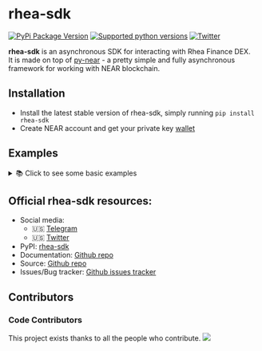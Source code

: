 # rhea-sdk

[![PyPi Package Version](https://img.shields.io/pypi/v/rhea-sdk?style=flat-square)](https://pypi.org/project/rhea-sdk)
[![Supported python versions](https://img.shields.io/pypi/pyversions/rhea-sdk)](https://pypi.python.org/pypi/rhea-sdk)
[![Twitter](https://img.shields.io/twitter/follow/p_volnov?label=Follow)](https://twitter.com/MaksimA30)

[//]: # ([![downloads]&#40;https://img.shields.io/github/downloads/MaximAntsiferov/rhea-sdk/total?style=flat-square&#41;]&#40;https://pypi.org/project/rhea-sdk&#41;)


**rhea-sdk** is an asynchronous SDK for interacting with Rhea Finance DEX.  
It is made on top of [py-near](https://github.com/pvolnov/py-near) - a pretty simple and fully asynchronous framework for working with NEAR blockchain.

## Installation
- Install the latest stable version of rhea-sdk, simply running `pip install rhea-sdk`
- Create NEAR account and get your private key [wallet](https://wallet.near.org/create)

## Examples
<details>
  <summary>📚 Click to see some basic examples</summary>


### Usage examples

```python
from py_near.account import Account
from rhea_sdk import Rhea

wnear_contract = "wrap.near"
usdc_contract = "17208628f84f5d6ad33f0da3bbbeb27ffcb398eac501a31bd6ad2011e36133a1"


async def main():
   account = Account(account_id="example.near", private_key="ed25519:...")
   await account.startup()
   
   rhea = Rhea(account=account)

   # Get account tokens balance
   near_balance = await rhea.get_near_balance()
   usdc_balance = await rhea.get_token_balance(usdc_contract)
   wnear_balance = await rhea.get_token_balance(wnear_contract)

   # Wrap or Unwrap some NEAR
   await rhea.wrap_near(0.15)
   await rhea.unwrap_near(0.05)

   # List all DLC pools
   pools = await rhea.dcl.get_pools()

   # Get DLC pool_id by tokens and commission
   pool_id = rhea.dcl.get_pool_id(wnear_contract, usdc_contract, 100)

   # Get pool extended info by pool_id
   pool = await rhea.dcl.get_pool(pool_id)
    
   # Get current tokens price in the pool
   prices = await rhea.dcl.get_tokens_price(pool_id)
   
   # Quote output amount of token for swap
   amount_to_swap = "0.1"
   output_amount = await rhea.dcl.quote(usdc_contract, wnear_contract, pool_id, amount_to_swap)
   
   # Quote input amount of token for swap
   desired_output_amount = "0.1"
   input_amount = await rhea.dcl.quote_by_output(wnear_contract, usdc_contract, pool_id, desired_output_amount)
   
   # Swap
   amount_to_swap = "0.1"
   await rhea.dcl.swap(wnear_contract, usdc_contract, pool_id, amount_to_swap)

   # Swap by output
   desired_output_amount = "0.1"
   max_input_amount = "0.5"
   await rhea.dcl.swap_by_output(wnear_contract, usdc_contract, pool_id, desired_output_amount, max_input_amount)

```

</details>


## Official rhea-sdk resources:
 - Social media:
   - 🇺🇸 [Telegram](https://t.me/maksim30)
   - 🇺🇸 [Twitter](https://twitter.com/MaksimA30)
 - PyPI: [rhea-sdk](https://pypi.python.org/pypi/rhea-sdk)
 - Documentation: [Github repo](https://github.com/MaximAntsiferov/rhea-sdk)
 - Source: [Github repo](https://github.com/MaximAntsiferov/rhea-sdk)
 - Issues/Bug tracker: [Github issues tracker](https://github.com/MaximAntsiferov/rhea-sdk/issues)

## Contributors

### Code Contributors

This project exists thanks to all the people who contribute.
<a href="https://github.com/MaximAntsiferov/rhea-sdk/graphs/contributors"><img src="https://opencollective.com/rhea-sdk/contributors.svg?width=890&button=false" /></a>
